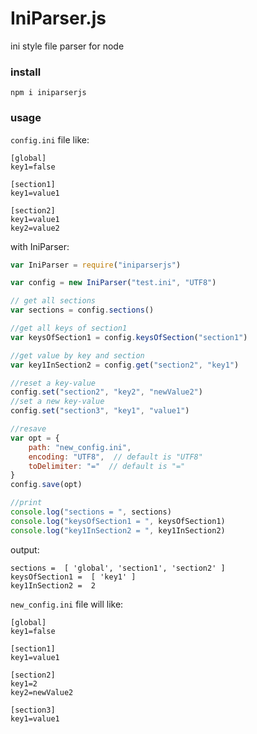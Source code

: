 # IniParser.js
ini style file parser for node

### install
```shell
npm i iniparserjs
```

### usage
`config.ini` file like:
```shell
[global]
key1=false

[section1]
key1=value1

[section2]
key1=value1
key2=value2
```

with IniParser:
```js
var IniParser = require("iniparserjs")

var config = new IniParser("test.ini", "UTF8")

// get all sections
var sections = config.sections()

//get all keys of section1
var keysOfSection1 = config.keysOfSection("section1")

//get value by key and section
var key1InSection2 = config.get("section2", "key1")

//reset a key-value
config.set("section2", "key2", "newValue2")
//set a new key-value
config.set("section3", "key1", "value1")

//resave
var opt = {
    path: "new_config.ini",
    encoding: "UTF8",  // default is "UTF8"
    toDelimiter: "="  // default is "="
}
config.save(opt)

//print
console.log("sections = ", sections)
console.log("keysOfSection1 = ", keysOfSection1)
console.log("key1InSection2 = ", key1InSection2)
```

output:
```shell
sections =  [ 'global', 'section1', 'section2' ]
keysOfSection1 =  [ 'key1' ]
key1InSection2 =  2
```

`new_config.ini` file will like:
```shell
[global]
key1=false

[section1]
key1=value1

[section2]
key1=2
key2=newValue2

[section3]
key1=value1
```

